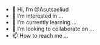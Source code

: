 - 👋 Hi, I’m @Asutsaeliud
- 👀 I’m interested in ...
- 🌱 I’m currently learning ...
- 💞️ I’m looking to collaborate on ...
- 📫 How to reach me ...

<!---
Asutsaeliud/Asutsaeliud is a ✨ special ✨ repository because its `README.md` (this file) appears on your GitHub profile.
You can click the Preview link to take a look at your changes.
--->
